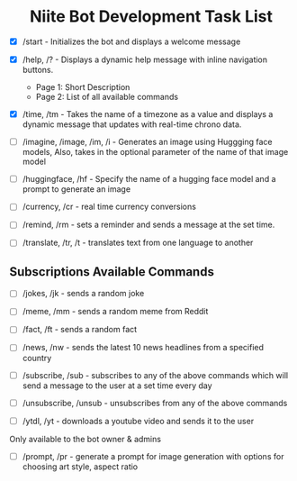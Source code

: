<h1 align="center">Niite Bot Development Task List</h1>

- [x] /start - Initializes the bot and displays a welcome message

- [x] /help, /? - Displays a dynamic help message with inline navigation buttons. <br> <ul> <li> Page 1: Short Description </li> <li> Page 2: List of all available commands </li> </ul>

- [x] /time, /tm - Takes the name of a timezone as a value and displays a dynamic message that updates with real-time chrono data.

- [ ] /imagine, /image, /im, /i - Generates an image using Huggging face models, Also, takes in the optional parameter of the name of that image model

- [ ] /huggingface, /hf - Specify the name of a hugging face model and a prompt to generate an image

- [ ] /currency, /cr - real time currency conversions

- [ ] /remind, /rm - sets a reminder and sends a message at the set time. 

- [ ] /translate, /tr, /t - translates text from one language to another

## Subscriptions Available Commands

- [ ] /jokes, /jk - sends a random joke

- [ ] /meme, /mm - sends a random meme from Reddit

- [ ] /fact, /ft - sends a random fact

- [ ] /news, /nw - sends the latest 10 news headlines from a specified country

- [ ] /subscribe, /sub - subscribes to any of the above commands which will send a message to the user at a set time every day

- [ ] /unsubscribe, /unsub - unsubscribes from any of the above commands

- [ ] /ytdl, /yt - downloads a youtube video and sends it to the user


Only available to the bot owner & admins

- [ ] /prompt, /pr - generate a prompt for image generation with options for choosing art style, aspect ratio
